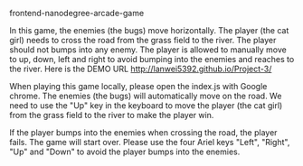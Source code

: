 frontend-nanodegree-arcade-game

In this game, the enemies (the bugs) move horizontally. The player (the cat girl) needs to cross the road from the grass field to the river. The player should not bumps into any enemy.
The player is allowed to manually move to up, down, left and right to avoid bumping into the enemies and reaches to the river. Here is the DEMO URL http://lanwei5392.github.io/Project-3/


When playing this game locally, please open the index.js with Google chrome. The enemies (the bugs) will automatically move on the road. We need to use the "Up" key in the keyboard to move the player (the cat girl) from the grass field to the river to make the player win. 

If the player bumps into the enemies when crossing the road, the player fails. The game will start over. Please use the four Ariel keys "Left", "Right", "Up" and "Down" to avoid the player bumps into the enemies. 
